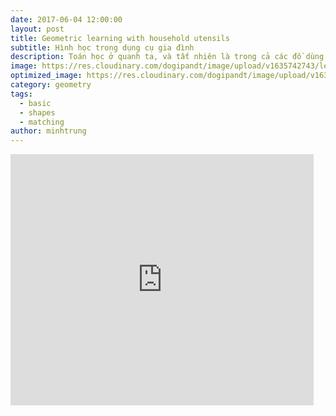 ```yaml
---
date: 2017-06-04 12:00:00
layout: post
title: Geometric learning with household utensils
subtitle: Hình học trong dụng cụ gia đình
description: Toán học ở quanh ta, và tất nhiên là trong cả các đồ dùng hàng ngày của ta nữa. Bạn có thể kể tên bao nhiêu hình dạng của các đồ vật gia dụng?
image: https://res.cloudinary.com/dogipandt/image/upload/v1635742743/learn-geometry-with-househole-articles_rk5vgq.png
optimized_image: https://res.cloudinary.com/dogipandt/image/upload/v1635742743/learn-geometry-with-househole-articles_rk5vgq.png
category: geometry
tags:
  - basic
  - shapes
  - matching
author: minhtrung
---
```


<iframe src="https://scratch.mit.edu/projects/566387030/embed" allowtransparency="true" width="485" height="402" frameborder="0" scrolling="no" allowfullscreen></iframe>